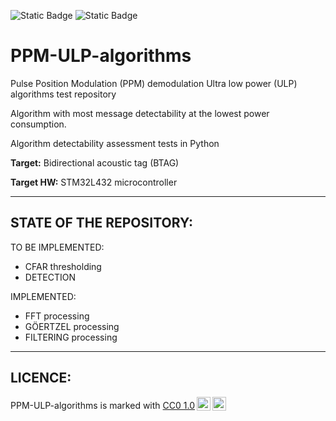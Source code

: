 ![Static Badge](https://img.shields.io/badge/Repository_Status-Building-yellow?style=for-the-badge) ![Static Badge](https://img.shields.io/badge/Current_Version-v0.3-green?style=for-the-badge)
# PPM-ULP-algorithms

Pulse Position Modulation (PPM) demodulation Ultra low power (ULP) algorithms test repository

Algorithm with most message detectability at the lowest power consumption.

Algorithm detectability assessment tests in Python

**Target:** Bidirectional acoustic tag (BTAG)

**Target HW:** STM32L432 microcontroller

-------------

STATE OF THE REPOSITORY:
---------------
TO BE IMPLEMENTED:

- CFAR thresholding
- DETECTION

IMPLEMENTED:

- FFT processing
- GÖERTZEL processing
- FILTERING processing

---------------------------
LICENCE:
---------------
<p xmlns:cc="http://creativecommons.org/ns#" xmlns:dct="http://purl.org/dc/terms/"><span property="dct:title">PPM-ULP-algorithms</span> is marked with <a href="https://creativecommons.org/publicdomain/zero/1.0/?ref=chooser-v1" target="_blank" rel="license noopener noreferrer" style="display:inline-block;">CC0 1.0<img style="height:22px!important;margin-left:3px;vertical-align:text-bottom;" src="https://mirrors.creativecommons.org/presskit/icons/cc.svg?ref=chooser-v1" alt=""><img style="height:22px!important;margin-left:3px;vertical-align:text-bottom;" src="https://mirrors.creativecommons.org/presskit/icons/zero.svg?ref=chooser-v1" alt=""></a></p>